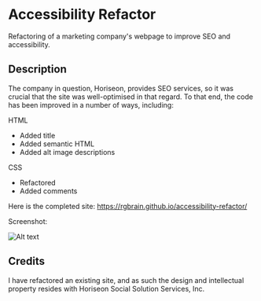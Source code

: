 # Accessibility Refactor

Refactoring of a marketing company's webpage to improve SEO and accessibility.  


## Description 

The company in question, Horiseon, provides SEO services, so it was crucial that the site was well-optimised in that regard.  To that end, the code has been improved in a number of ways, including:

HTML
* Added title
* Added semantic HTML
* Added alt image descriptions

CSS
* Refactored
* Added comments

Here is the completed site: https://rgbrain.github.io/accessibility-refactor/

Screenshot:

![Alt text](readme-screenshot.png?raw=true "Webpage Screenshot")


## Credits

I have refactored an existing site, and as such the design and intellectual property resides with Horiseon Social Solution Services, Inc.



